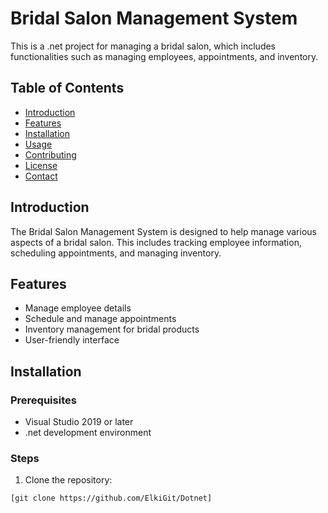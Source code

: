 # Bridal Salon Management System

This is a .net project for managing a bridal salon, which includes functionalities such as managing employees, appointments, and inventory.

## Table of Contents

- [Introduction](#introduction)
- [Features](#features)
- [Installation](#installation)
- [Usage](#usage)
- [Contributing](#contributing)
- [License](#license)
- [Contact](#contact)

## Introduction

The Bridal Salon Management System is designed to help manage various aspects of a bridal salon. This includes tracking employee information, scheduling appointments, and managing inventory.

## Features

- Manage employee details
- Schedule and manage appointments
- Inventory management for bridal products
- User-friendly interface

## Installation

### Prerequisites

- Visual Studio 2019 or later
- .net development environment

### Steps

1. Clone the repository:

```bash
[git clone https://github.com/ElkiGit/Dotnet]
